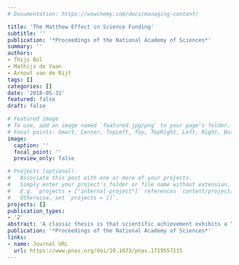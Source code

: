 ```yaml
---
# Documentation: https://wowchemy.com/docs/managing-content/

title: 'The Matthew Effect in Science Funding'
subtitle: ''
publication: '*Proceedings of the National Academy of Sciences*'
summary: ''
authors:
- Thijs Bol
- Mathijs de Vaan
- Arnout van de Rijt
tags: []
categories: []
date: '2018-05-31'
featured: false
draft: false

# Featured image
# To use, add an image named `featured.jpg/png` to your page's folder.
# Focal points: Smart, Center, TopLeft, Top, TopRight, Left, Right, BottomLeft, Bottom, BottomRight.
image:
  caption: ''
  focal_point: ''
  preview_only: false

# Projects (optional).
#   Associate this post with one or more of your projects.
#   Simply enter your project's folder or file name without extension.
#   E.g. `projects = ["internal-project"]` references `content/project/deep-learning/index.md`.
#   Otherwise, set `projects = []`.
projects: []
publication_types:
- '2'
abstract: 'A classic thesis is that scientific achievement exhibits a “Matthew effect”: Scientists who have previously been successful are more likely to succeed again, producing increasing distinction. We investigate to what extent the Matthew effect drives the allocation of research funds. To this end, we assembled a dataset containing all review scores and funding decisions of grant proposals submitted by recent PhDs in a €2 billion granting program. Analyses of review scores reveal that early funding success introduces a growing rift, with winners just above the funding threshold accumulating more than twice as much research funding (€180,000) during the following eight years as nonwinners just below it. We find no evidence that winners’ improved funding chances in subsequent competitions are due to achievements enabled by the preceding grant, which suggests that early funding itself is an asset for acquiring later funding. Surprisingly, however, the emergent funding gap is partly created by applicants, who, after failing to win one grant, apply for another grant less often.'
publication: '*Proceedings of the National Academy of Sciences*'
links:
- name: Journal URL
  url: https://www.pnas.org/doi/10.1073/pnas.1719557115
---
```

